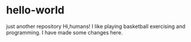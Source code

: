 # hello-world
just  another repository
Hi,humans!
I like playing basketball exercising and programming.
I have made some changes here.
